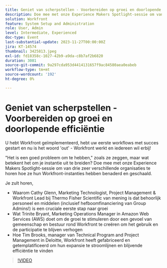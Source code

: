 ```yaml
---
title: Geniet van scherpstellen - Voorbereiden op groei en doorlopende efficiëntie
description: Doe mee met onze Experience Makers Spotlight-sessie om van drie zeer verschillende organisaties te horen hoe ze hun Workfront-instanties hebben benaderd en geschaald.
solution: Workfront
feature: System Setup and Administration
role: User, Admin
level: Intermediate, Experienced
doc-type: Event
last-substantial-update: 2023-11-27T00:00:00Z
jira: KT-14574
thumbnail: 3425813.jpeg
exl-id: fd18358c-1027-42b9-a9da-c8b7af2b6820
duration: 3081
source-git-commit: 9a297cda953d4414131657f9ac84580aea0eabeb
workflow-type: tm+mt
source-wordcount: '192'
ht-degree: 0%

---
```


# Geniet van scherpstellen - Voorbereiden op groei en doorlopende efficiëntie

U hebt Workfront geïmplementeerd, hebt uw eerste workflows met succes gestart en nu is het woord &#39;out&#39; - Workfront werkt en iedereen wil erbij!

&quot;Het is een goed probleem om te hebben,&quot; zoals ze zeggen, maar wat betekent het om je instantie uit te breiden? Doe mee met onze Experience Makers Spotlight-sessie om van drie zeer verschillende organisaties te horen hoe ze hun Workfront-instanties hebben benaderd en geschaald.

Je zult horen,

* Waarom Cathy Glenn, Marketing Technologist, Project Management &amp; Workfront Lead bij Thermo Fisher Scientific van mening is dat behoorlijk personeel en middelen (inclusief hefboomfinanciering van Group Admins!) is een cruciale eerste stap naar groei
* Wat Trinite Bryant, Marketing Operations Manager in Amazon Web Services (AWS) doet om de groei te stimuleren door een gevoel van gemeenschap en bestuur rond Workfront te creëren om het gebruik en de participatie te blijven verhogen
* Hoe Tim Brooks, manager van Technical Program and Project Management in Deloitte, Workfront heeft gefabriceerd en getemplatificeerd om hun expansie te stroomlijnen en blijvende efficiëntie te vinden

>[!VIDEO](https://video.tv.adobe.com/v/3425813/?learn=on)
